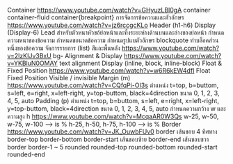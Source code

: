 Container https://www.youtube.com/watch?v=GHyuzLBl0gA
  container
  container-fluid
  container{breakpoint}
การจัดการข้อความและตัวอักษร https://www.youtube.com/watch?v=jz6rccgcKLo
  Header (h1-h6)
  Display (Display-6)
  Lead สำหรับตัวหนาหัวขอ้ย่อหน้าและทิ้งระยะห่างด้านบนและล่างของย่อหน้า
  กำหนดความหนาของข้อความ
  กำหนดขอนาดข้อความ
  กำหนดรูปแบตัวอักษร
  blockquote ทำบล็อคส่วนหนึ่งของข้อความ
  จัดการรายการ (list)
สีและพื้นหลัง https://www.youtube.com/watch?v=2lzKIJv3BxU
  bg-
Alignment & Display https://www.youtube.com/watch?v=YKBluN0OMAY
  text alignment
  Display (inline, block, inline-block)
Float & Fixed Position https://www.youtube.com/watch?v=w6R6kEW4dfI
  Float
  Fixed Position
  Visible / invisible
Margin (m) https://www.youtube.com/watch?v=CQfqPi-OI3s
  ตำแหน่ง t=top, b=buttom, s=left, e=right, x=left-right, y=top-buttom, black=4direction
  ขนาด 0, 1, 2, 3, 4, 5, auto
Padding (p)
  ตำแหน่ง t=top, b=buttom, s=left, e=right, x=left-right, y=top-buttom, black=4direction
  ขนาด 0, 1, 2, 3, 4, 5, auto
กำหนดความกว้าง w และความสูง h  https://www.youtube.com/watch?v=McqaAR0W3Qs
  w-25, w-50, w-75, w-100 --> is %
  h-25, h-50, h-75, h-100 --> is %
Border https://www.youtube.com/watch?v=JK_OuwbFUv0
  border เส้นขอบ 4 ทิศทาง
  border-top 
  border-bottom
  border-start เส้นขอบซ้าย
  border-end เส้นขอบขวา
  border border-1 ~ 5
  rounded
  rounded-top
  rounded-bottom
  rounded-start
  rounded-end
  
